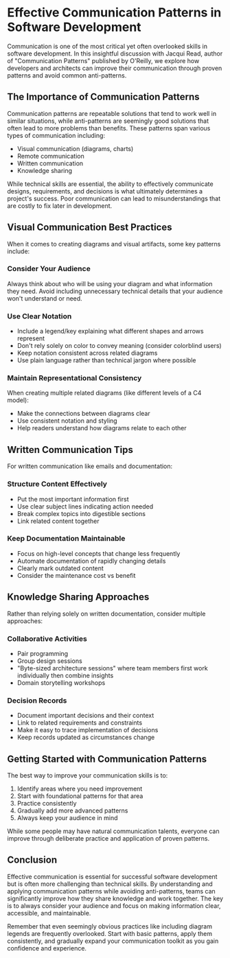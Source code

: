 # Effective Communication Patterns in Software Development

Communication is one of the most critical yet often overlooked skills in software development. In this insightful discussion with Jacqui Read, author of "Communication Patterns" published by O'Reilly, we explore how developers and architects can improve their communication through proven patterns and avoid common anti-patterns.

## The Importance of Communication Patterns

Communication patterns are repeatable solutions that tend to work well in similar situations, while anti-patterns are seemingly good solutions that often lead to more problems than benefits. These patterns span various types of communication including:

- Visual communication (diagrams, charts)
- Remote communication
- Written communication 
- Knowledge sharing

While technical skills are essential, the ability to effectively communicate designs, requirements, and decisions is what ultimately determines a project's success. Poor communication can lead to misunderstandings that are costly to fix later in development.

## Visual Communication Best Practices

When it comes to creating diagrams and visual artifacts, some key patterns include:

### Consider Your Audience
Always think about who will be using your diagram and what information they need. Avoid including unnecessary technical details that your audience won't understand or need.

### Use Clear Notation
- Include a legend/key explaining what different shapes and arrows represent
- Don't rely solely on color to convey meaning (consider colorblind users)
- Keep notation consistent across related diagrams
- Use plain language rather than technical jargon where possible

### Maintain Representational Consistency
When creating multiple related diagrams (like different levels of a C4 model):
- Make the connections between diagrams clear
- Use consistent notation and styling
- Help readers understand how diagrams relate to each other

## Written Communication Tips

For written communication like emails and documentation:

### Structure Content Effectively
- Put the most important information first
- Use clear subject lines indicating action needed
- Break complex topics into digestible sections
- Link related content together

### Keep Documentation Maintainable
- Focus on high-level concepts that change less frequently
- Automate documentation of rapidly changing details
- Clearly mark outdated content
- Consider the maintenance cost vs benefit

## Knowledge Sharing Approaches

Rather than relying solely on written documentation, consider multiple approaches:

### Collaborative Activities
- Pair programming
- Group design sessions
- "Byte-sized architecture sessions" where team members first work individually then combine insights
- Domain storytelling workshops

### Decision Records
- Document important decisions and their context
- Link to related requirements and constraints
- Make it easy to trace implementation of decisions
- Keep records updated as circumstances change

## Getting Started with Communication Patterns

The best way to improve your communication skills is to:

1. Identify areas where you need improvement
2. Start with foundational patterns for that area
3. Practice consistently
4. Gradually add more advanced patterns
5. Always keep your audience in mind

While some people may have natural communication talents, everyone can improve through deliberate practice and application of proven patterns.

## Conclusion

Effective communication is essential for successful software development but is often more challenging than technical skills. By understanding and applying communication patterns while avoiding anti-patterns, teams can significantly improve how they share knowledge and work together. The key is to always consider your audience and focus on making information clear, accessible, and maintainable.

Remember that even seemingly obvious practices like including diagram legends are frequently overlooked. Start with basic patterns, apply them consistently, and gradually expand your communication toolkit as you gain confidence and experience.